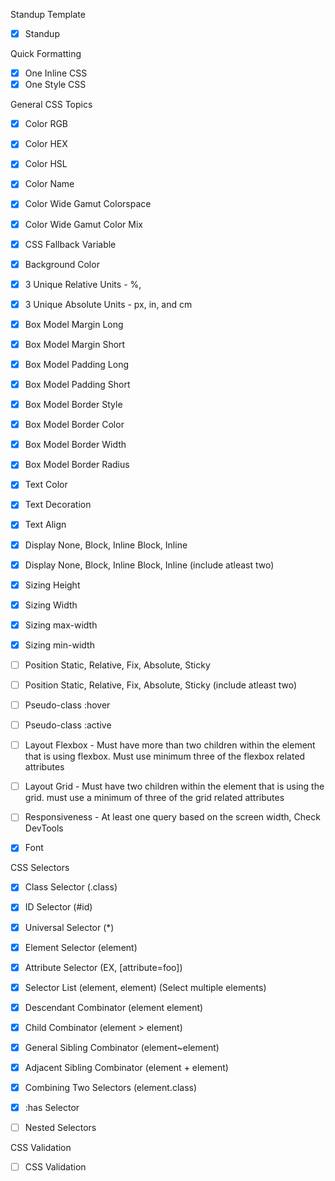 Standup Template
- [X] Standup

Quick Formatting
- [X] One Inline CSS
- [X] One Style CSS 

General CSS Topics
- [X] Color RGB
- [X] Color HEX
- [X] Color HSL
- [X] Color Name
- [x] Color Wide Gamut Colorspace
- [X] Color Wide Gamut Color Mix

- [X] CSS Fallback Variable

- [X] Background Color

- [X] 3 Unique Relative Units - %,

- [X] 3 Unique Absolute Units - px, in, and cm

- [X] Box Model Margin Long
- [X] Box Model Margin Short

- [X] Box Model Padding Long
- [X] Box Model Padding Short

- [X] Box Model Border Style
- [X] Box Model Border Color
- [X] Box Model Border Width
- [X] Box Model Border Radius

- [X] Text Color
- [X] Text Decoration
- [X] Text Align

- [X] Display None, Block, Inline Block, Inline
- [X] Display None, Block, Inline Block, Inline (include atleast two)

- [X] Sizing Height
- [X] Sizing Width
- [X] Sizing max-width
- [X] Sizing min-width

- [ ] Position Static, Relative, Fix, Absolute, Sticky
- [ ] Position Static, Relative, Fix, Absolute, Sticky (include atleast two)

- [ ] Pseudo-class :hover
- [ ] Pseudo-class :active

- [ ] Layout Flexbox - Must have more than two children within the element that is using flexbox. Must use minimum three of the flexbox related attributes
- [ ] Layout Grid - Must have two children within the element that is using the grid. must use a minimum of three of the grid related attributes

- [ ] Responsiveness - At least one query based on the screen width, Check DevTools

- [X] Font

CSS Selectors

- [X] Class Selector (.class) 

- [X] ID Selector (#id)

- [X] Universal Selector (*)

- [X] Element Selector (element)

- [X] Attribute Selector (EX, [attribute=foo])

- [X] Selector List (element, element) (Select multiple elements)

- [X] Descendant Combinator (element element)

- [X] Child Combinator (element > element)

- [X] General Sibling Combinator (element~element)

- [X] Adjacent Sibling Combinator (element + element)

- [X] Combining Two Selectors (element.class)

- [X] :has Selector

- [ ] Nested Selectors

CSS Validation

- [ ] CSS Validation



